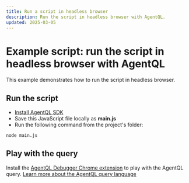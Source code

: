 ```yaml
---
title: Run a script in headless browser
description: Run the script in headless browser with AgentQL.
updated: 2025-03-05
---
```


# Example script: run the script in headless browser with AgentQL

This example demonstrates how to run the script in headless browser.

## Run the script

- [Install AgentQL SDK](https://docs.agentql.com/javascript-sdk/installation)
- Save this JavaScript file locally as **main.js**
- Run the following command from the project's folder:

```bash
node main.js
```

## Play with the query

Install the [AgentQL Debugger Chrome extension](https://docs.agentql.com/installation/chrome-extension-installation) to play with the AgentQL query. [Learn more about the AgentQL query language](https://docs.agentql.com/agentql-query/query-intro)
